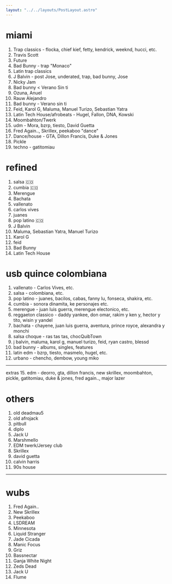 ```yaml
---
layout: "../../layouts/PostLayout.astro"
---
```


# miami
1. Trap classics - flocka, chief kief, fetty, kendrick, weeknd, hucci, etc.
2. Travis Scott
3. Future
4. Bad Bunny - trap "Monaco"
5. Latin trap classics
6. J Balvin - post Jose, underated, trap, bad bunny, Jose
7. Nicky Jam
8. Bad bunny < Verano Sin ti
9. Ozuna, Anuel
10. Rauw Alejandro
11. Bad bunny - Verano sin ti
12. Feid, Karol G, Maluma, Manuel Turizo, Sebastian Yatra
13. Latin Tech House/afrobeats - Hugel, Fallon, DNA, Kowski
14. Moombahton/Twerk
15. udm - Mora, bzrp, tiesto, David Guetta
16. Fred Again.., Skrillex, peekaboo "dance"
17. Dance/house - GTA, Dillon Francis, Duke & Jones
18. Pickle
19. techno - gatitomiau

# refined
1. salsa 🇨🇴
2. cumbia 🇨🇴
3. Merengue
4. Bachata
5. vallenato
6. carlos vives
7. juanes
8. pop latino 🇨🇴
9. J Balvin
10. Maluma, Sebastian Yatra, Manuel Turizo
11. Karol G
12. feid
13. Bad Bunny
14. Latin Tech House

# usb quince colombiana

1. vallenato - Carlos Vives, etc.
2. salsa - colombiana, etc.
3. pop latino - juanes, bacilos, cabas, fanny lu, fonseca, shakira, etc.
4. cumbia - sonora dinamita, ke personajes etc.
5. merengue - juan luis guerra, merengue electonico, etc.
6. reggaeton classico - daddy yankee, don omar, rakim y ken y, hector y tito, wisin y yandel
7. bachata - chayene, juan luis guerra, aventura, prince royce, alexandra y monchi
10. salsa choque - ras tas tas, chocQuibTown
11. j balvin, maluma, karol g, manuel turizo, feid, ryan castro, blessd
12. bad bunny - albums, singles, features
13. latin edm - bzrp, tiesto, masmelo, hugel, etc.
14. urbano - chencho, dembow, young miko
---
extras
15. edm - deorro, gta, dillon francis, new skrillex, moombahton, pickle, gatitomiau, duke & jones, fred again.., major lazer



# others

1. old deadmau5
2. old afrojack
12. pitbull
14. diplo
15. Jack U   
17. Marshmello
18. EDM twerk/Jersey club
19. Skrillex
20. david guetta
21. calvin harris
22. 90s house

---
# wubs

1. Fred Again..
2. New Skrillex
3. Peekaboo
4. LSDREAM
5. Minnesota
5. Liquid Stranger
6. Jade Cicada
7. Manic Focus
8. Griz
9. Bassnectar
10. Ganja White Night
11. Zeds Dead
12. Jack U
13. Flume
